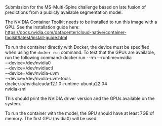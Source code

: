 
Submission for the MS-Multi-Spine challenge based on late fusion of predictions from a publicly available segmentation model.


The NVIDIA Container Toolkit needs to be installed to run this image with a GPU. See the installation guide here:
https://docs.nvidia.com/datacenter/cloud-native/container-toolkit/latest/install-guide.html

To run the container directly with Docker, the device must be specified when using the `docker run` command.
To test that the GPUs are available, run the following command:
docker run --rm --runtime=nvidia \
          --device=/dev/nvidia0 \
          --device=/dev/nvidiactl \
          --device=/dev/nvidia-uvm \
          --device=/dev/nvidia-uvm-tools \
           docker.io/nvidia/cuda:12.1.0-runtime-ubuntu22.04 \
           nvidia-smi

This should print the NVIDIA driver version and the GPUs available on the system.

To run the container with the model, the GPU should have at least 7GB of memory. The first GPU (nvidia0) will be used.
